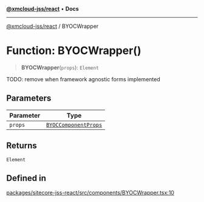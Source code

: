 [**@xmcloud-jss/react**](../README.md) • **Docs**

***

[@xmcloud-jss/react](../README.md) / BYOCWrapper

# Function: BYOCWrapper()

> **BYOCWrapper**(`props`): `Element`

TODO: remove when framework agnostic forms implemented

## Parameters

| Parameter | Type |
| ------ | ------ |
| `props` | [`BYOCComponentProps`](../type-aliases/BYOCComponentProps.md) |

## Returns

`Element`

## Defined in

[packages/sitecore-jss-react/src/components/BYOCWrapper.tsx:10](https://github.com/Sitecore/xmc-jss-dev/blob/f739f952c1ea1be244446f2466e23085eb12739b/packages/sitecore-jss-react/src/components/BYOCWrapper.tsx#L10)
